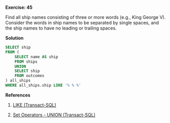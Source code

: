 **Exercise: 45**

Find all ship names consisting of three or more words (e.g., King George V). Consider the words in ship names to be separated by single spaces, and the ship names to have no leading or trailing spaces.   

**Solution**

```sql
SELECT ship
FROM (
	SELECT name AS ship
	FROM ships
	UNION
	SELECT ship
	FROM outcomes
) all_ships
WHERE all_ships.ship LIKE '% % %'

```

**References**

1. [LIKE (Transact-SQL)](https://docs.microsoft.com/zh-cn/sql/t-sql/language-elements/like-transact-sql?view=sql-server-ver15)

2. [Set Operators - UNION (Transact-SQL)](https://docs.microsoft.com/zh-cn/sql/t-sql/language-elements/set-operators-union-transact-sql?view=sql-server-ver15)
